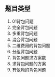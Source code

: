 ## 题目类型

1. 01背包问题
2. 完全背包问题
3. 多重背包问题
4. 混合背包问题
5. 二维费用的背包问题
6. 分组背包问题
7. 背包问题求方案数
8. 求背包问题的方案
9. 有依赖的背包问题
